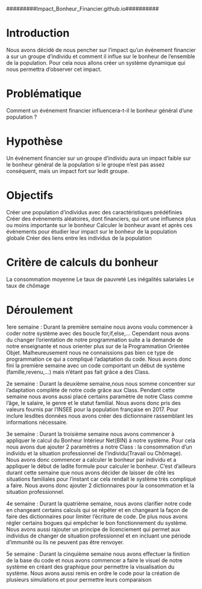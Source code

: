 #########Impact_Bonheur_Financier.github.io##########
# Introduction 

Nous avons décidé de nous pencher sur l’impact qu’un événement financier a sur un groupe d’individu et comment il influe sur le bonheur de l’ensemble de la population.
Pour cela nous allons créer un système dynamique qui nous permettra d’observer cet impact.


# Problématique

Comment un événement financier influencera-t-il le bonheur général d’une population ?


# Hypothèse

Un événement financier sur un groupe d’individu aura un impact faible sur le bonheur général de la population si le groupe n’est pas assez conséquent, mais un impact fort sur ledit groupe.


# Objectifs

Créer une population d’individus avec des caractéristiques prédéfinies
Créer des événements aléatoires, dont financiers, qui ont une influence plus ou moins importante sur le bonheur
Calculer le bonheur avant et après ces événements pour étudier leur impact sur le bonheur de la population globale
Créer des liens entre les individus de la population


# Critère de calculs du bonheur

La consommation moyenne
Le taux de pauvreté
Les inégalités salariales
Le taux de chômage


# Déroulement

1ere semaine :	Durant la première semaine nous avons voulu commencer à coder notre système 			avec des boucle for,if,else,… Cependant nous avons du changer l’orientation de notre 		programmation suite a la demande de notre enseignante et nous orienter plus sur de 		la Programmation Orientée Objet. Malheureusement nous ne connaissions pas bien 		ce type de programmation ce qui a compliqué l’adaptation du code. Nous avons donc 		fini la première semaine avec un code comportant un début de système 				(famille,revenu,…) mais n’étant pas fait grâce a des Class.

2e semaine :	Durant la deuxième semaine,nous nous somme concentrer sur l’adaptation complète 		de notre code grâce aux Class. Pendant cette semaine nous avons aussi placé certains 		paramètre de notre Class comme l’âge, le salaire, le genre et le statut familial. Nous 		avons donc pris des valeurs fournis par l’INSEE pour la population française en 			2017. Pour inclure lesdites données nous avons créer des dictionnaire rassemblant les 		informations nécessaire.

3e semaine :	Durant la troisième semaine nous avons commencer à appliquer le calcul du Bonheur  		Intérieur Net(BIN) à notre système. Pour cela nous avons due ajouter 2 paramètres a 		notre Class : la consommation d’un individu et la situation professionnel de 			l’individu(Travail ou Chômage). Nous avons donc commencer a calculer le bonheur 		par individu et a appliquer le début de ladite formule pour calculer le bonheur. C’est 		d’ailleurs durant cette semaine que nous avons décider de laisser de côté les 			situations familiales pour l’instant car cela rendait le système très compliqué a faire. 		Nous avons donc ajouter 2 dictionnaires pour la consommation et la situation 			professionnel.

4e semaine :	Durant la quatrième semaine, nous avons clarifier notre code en changeant certains 		calculs qui se répéter et en changeant la façon de faire des dictionnaires pour limiter 		l’écriture de code. De plus nous avons régler certains bogues qui empêcher le bon 		fonctionnement du système. Nous avons aussi rajouter un principe de licenciement 		qui permet aux individus de changer de situation professionnel et en incluant une 		période d’immunité ou ils ne peuvent pas être renvoyer.

5e semaine :	Durant la cinquième semaine nous avons effectuer la finition de la base du code et 		nous avons commencer a faire le visuel de notre système en créant des graphique 		pour permettre la visualisation du système. Nous avons aussi remis en ordre le code 		pour la création de plusieurs simulations et pour permettre leurs comparaison
